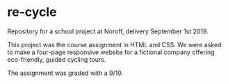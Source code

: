 # re-cycle
Repository for a school project at Noroff, delivery September 1st 2019.

This project was the course assignment in HTML and CSS.
We were asked to make a four-page responsive website for a fictional company offering eco-friendly, guided cycling tours.

The assignment was graded with a 9/10.
